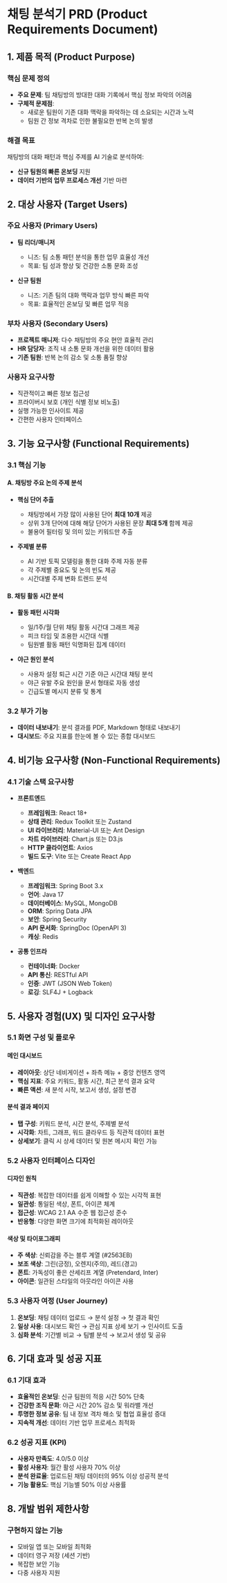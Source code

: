 # 채팅 분석기 PRD (Product Requirements Document)

## 1. 제품 목적 (Product Purpose)

### 핵심 문제 정의
- **주요 문제**: 팀 채팅방의 방대한 대화 기록에서 핵심 정보 파악의 어려움
- **구체적 문제점**:
  - 새로운 팀원이 기존 대화 맥락을 파악하는 데 소요되는 시간과 노력
  - 팀원 간 정보 격차로 인한 불필요한 반복 논의 발생

### 해결 목표
채팅방의 대화 패턴과 핵심 주제를 AI 기술로 분석하여:
- **신규 팀원의 빠른 온보딩** 지원
- **데이터 기반의 업무 프로세스 개선** 기반 마련

## 2. 대상 사용자 (Target Users)

### 주요 사용자 (Primary Users)
- **팀 리더/매니저**
  - 니즈: 팀 소통 패턴 분석을 통한 업무 효율성 개선
  - 목표: 팀 성과 향상 및 건강한 소통 문화 조성

- **신규 팀원**
  - 니즈: 기존 팀의 대화 맥락과 업무 방식 빠른 파악
  - 목표: 효율적인 온보딩 및 빠른 업무 적응

### 부차 사용자 (Secondary Users)
- **프로젝트 매니저**: 다수 채팅방의 주요 현안 효율적 관리
- **HR 담당자**: 조직 내 소통 문화 개선을 위한 데이터 활용
- **기존 팀원**: 반복 논의 감소 및 소통 품질 향상

### 사용자 요구사항
- 직관적이고 빠른 정보 접근성
- 프라이버시 보호 (개인 식별 정보 비노출)
- 실행 가능한 인사이트 제공
- 간편한 사용자 인터페이스

## 3. 기능 요구사항 (Functional Requirements)

### 3.1 핵심 기능

#### A. 채팅방 주요 논의 주제 분석
- **핵심 단어 추출**
  - 채팅방에서 가장 많이 사용된 단어 **최대 10개** 제공
  - 상위 3개 단어에 대해 해당 단어가 사용된 문장 **최대 5개** 함께 제공
  - 불용어 필터링 및 의미 있는 키워드만 추출

- **주제별 분류**
  - AI 기반 토픽 모델링을 통한 대화 주제 자동 분류
  - 각 주제별 중요도 및 논의 빈도 제공
  - 시간대별 주제 변화 트렌드 분석

#### B. 채팅 활동 시간 분석
- **활동 패턴 시각화**
  - 일/1주/월 단위 채팅 활동 시간대 그래프 제공
  - 피크 타임 및 조용한 시간대 식별
  - 팀원별 활동 패턴 익명화된 집계 데이터

- **야근 원인 분석**
  - 사용자 설정 퇴근 시간 기준 야근 시간대 채팅 분석
  - 야근 유발 주요 원인을 문서 형태로 자동 생성
  - 긴급도별 메시지 분류 및 통계

### 3.2 부가 기능
- **데이터 내보내기**: 분석 결과를 PDF, Markdown 형태로 내보내기
- **대시보드**: 주요 지표를 한눈에 볼 수 있는 종합 대시보드

## 4. 비기능 요구사항 (Non-Functional Requirements)

### 4.1 기술 스택 요구사항
- **프론트엔드**
  - **프레임워크**: React 18+
  - **상태 관리**: Redux Toolkit 또는 Zustand
  - **UI 라이브러리**: Material-UI 또는 Ant Design
  - **차트 라이브러리**: Chart.js 또는 D3.js
  - **HTTP 클라이언트**: Axios
  - **빌드 도구**: Vite 또는 Create React App

- **백엔드**
  - **프레임워크**: Spring Boot 3.x
  - **언어**: Java 17
  - **데이터베이스**: MySQL, MongoDB
  - **ORM**: Spring Data JPA
  - **보안**: Spring Security
  - **API 문서화**: SpringDoc (OpenAPI 3)
  - **캐싱**: Redis

- **공통 인프라**
  - **컨테이너화**: Docker
  - **API 통신**: RESTful API
  - **인증**: JWT (JSON Web Token)
  - **로깅**: SLF4J + Logback

## 5. 사용자 경험(UX) 및 디자인 요구사항

### 5.1 화면 구성 및 플로우

#### 메인 대시보드
- **레이아웃**: 상단 네비게이션 + 좌측 메뉴 + 중앙 컨텐츠 영역
- **핵심 지표**: 주요 키워드, 활동 시간, 최근 분석 결과 요약
- **빠른 액션**: 새 분석 시작, 보고서 생성, 설정 변경

#### 분석 결과 페이지
- **탭 구성**: 키워드 분석, 시간 분석, 주제별 분석
- **시각화**: 차트, 그래프, 워드 클라우드 등 직관적 데이터 표현
- **상세보기**: 클릭 시 상세 데이터 및 원본 메시지 확인 가능

### 5.2 사용자 인터페이스 디자인

#### 디자인 원칙
- **직관성**: 복잡한 데이터를 쉽게 이해할 수 있는 시각적 표현
- **일관성**: 통일된 색상, 폰트, 아이콘 체계
- **접근성**: WCAG 2.1 AA 수준 웹 접근성 준수
- **반응형**: 다양한 화면 크기에 최적화된 레이아웃

#### 색상 및 타이포그래피
- **주 색상**: 신뢰감을 주는 블루 계열 (#2563EB)
- **보조 색상**: 그린(긍정), 오렌지(주의), 레드(경고)
- **폰트**: 가독성이 좋은 산세리프 계열 (Pretendard, Inter)
- **아이콘**: 일관된 스타일의 아웃라인 아이콘 사용

### 5.3 사용자 여정 (User Journey)

1. **온보딩**: 채팅 데이터 업로드 → 분석 설정 → 첫 결과 확인
2. **일상 사용**: 대시보드 확인 → 관심 지표 상세 보기 → 인사이트 도출
3. **심화 분석**: 기간별 비교 → 팀별 분석 → 보고서 생성 및 공유

## 6. 기대 효과 및 성공 지표

### 6.1 기대 효과
- **효율적인 온보딩**: 신규 팀원의 적응 시간 50% 단축
- **건강한 조직 문화**: 야근 시간 20% 감소 및 워라밸 개선
- **투명한 정보 공유**: 팀 내 정보 격차 해소 및 협업 효율성 증대
- **지속적 개선**: 데이터 기반 업무 프로세스 최적화

### 6.2 성공 지표 (KPI)
- **사용자 만족도**: 4.0/5.0 이상
- **활성 사용자**: 월간 활성 사용자 70% 이상
- **분석 완료율**: 업로드된 채팅 데이터의 95% 이상 성공적 분석
- **기능 활용도**: 핵심 기능별 50% 이상 사용률

## 8. 개발 범위 제한사항

### 구현하지 않는 기능
- 모바일 앱 또는 모바일 최적화
- 데이터 영구 저장 (세션 기반)
- 복잡한 보안 기능
- 다중 사용자 지원